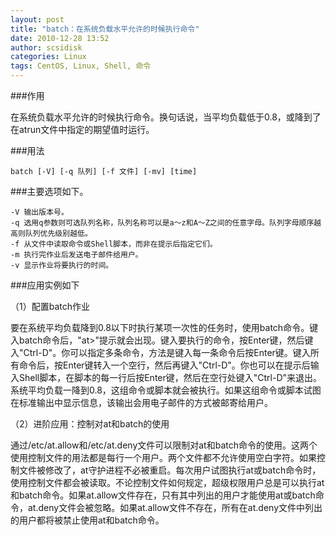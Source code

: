 ```yaml
---
layout: post
title: "batch：在系统负载水平允许的时候执行命令"
date: 2010-12-28 13:52
author: scsidisk
categories: Linux
tags: CentOS, Linux, Shell, 命令
---
```


###作用

在系统负载水平允许的时候执行命令。换句话说，当平均负载低于0.8，或降到了在atrun文件中指定的期望值时运行。

###用法

```
batch [-V] [-q 队列] [-f 文件] [-mv] [time]
```

###主要选项如下。

```
-V 输出版本号。
-q 选用q参数则可选队列名称，队列名称可以是a～z和A～Z之间的任意字母。队列字母顺序越高则队列优先级别越低。
-f 从文件中读取命令或Shell脚本，而非在提示后指定它们。
-m 执行完作业后发送电子邮件给用户。
-v 显示作业将要执行的时间。
```

###应用实例如下

（1）配置batch作业

要在系统平均负载降到0.8以下时执行某项一次性的任务时，使用batch命令。键入batch命令后，"at\>"提示就会出现。键入要执行的命令，按Enter键，然后键入"Ctrl-D"。你可以指定多条命令，方法是键入每一条命令后按Enter键。键入所有命令后，按Enter键转入一个空行，然后再键入"Ctrl-D"。你也可以在提示后输入Shell脚本，在脚本的每一行后按Enter键，然后在空行处键入"Ctrl-D"来退出。系统平均负载一降到0.8，这组命令或脚本就会被执行。如果这组命令或脚本试图在标准输出中显示信息，该输出会用电子邮件的方式被邮寄给用户。

（2）进阶应用：控制对at和batch的使用

通过/etc/at.allow和/etc/at.deny文件可以限制对at和batch命令的使用。这两个使用控制文件的用法都是每行一个用户。两个文件都不允许使用空白字符。如果控制文件被修改了，at守护进程不必被重启。每次用户试图执行at或batch命令时，使用控制文件都会被读取。不论控制文件如何规定，超级权限用户总是可以执行at和batch命令。如果at.allow文件存在，只有其中列出的用户才能使用at或batch命令，at.deny文件会被忽略。如果at.allow文件不存在，所有在at.deny文件中列出的用户都将被禁止使用at和batch命令。

